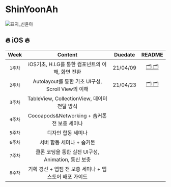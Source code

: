 # ShinYoonAh
![표지_신윤아](https://user-images.githubusercontent.com/60260284/113490328-32d28f80-9504-11eb-9e0e-a053a84ae27e.png)

## 🔥 iOS 🔥

|Week      |Content     |Duedate |README |   
|:------------:|:----------:|:----------:|:------:|
|`1주차`|iOS기초, H.I.G를 통한 컴포넌트의 이해, 화면 전환 |21/04/09 |[🗂 🗂](https://github.com/28th-BE-SOPT-iOS-Part/ShinYoonAh/blob/main/assignment/PA1/README.md)|
|`2주차`|Autolayout를 통한 기초 UI구성, Scroll View의 이해 |21/04/23 |[🗂 🗂](https://github.com/28th-BE-SOPT-iOS-Part/ShinYoonAh/blob/main/assignment/PA1/READMEs/README2.md)|
|`3주차`|TableView, CollectionView, 데이터 전달 방식 | ||
|`4주차`|Cocoapods&Networking + 솝커톤 전 보충 세미나 | ||
|`5주차`|디자인 합동 세미나 | ||
|`6주차`|서버 합동 세미나 + 솝커톤 | ||
|`7주차`|클론 코딩을 통한 실전 UI구성, Animation, 통신 보충 | ||
|`8주차`|기획 경선 + 앱잼 전 보충 세미나 + 앱스토어 배포 가이드 | ||
